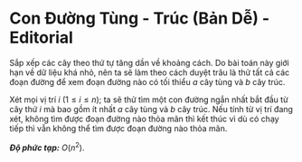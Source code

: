 # Con Đường Tùng - Trúc (Bản Dễ) - Editorial

Sắp xếp các cây theo thứ tự tăng dần về khoảng cách. Do bài toán này giới hạn về dữ liệu khá nhỏ, nên ta sẽ làm theo cách duyệt trâu là thử tất cả các đoạn đường để xem đoạn đường nào có tối thiểu $a$ cây tùng và $b$ cây trúc.

Xét mọi vị trí $i \ (1 \le i \le n);$ ta sẽ thử tìm một con đường ngắn nhất bắt đầu từ cây thứ $i$ mà bao gồm ít nhất $a$ cây tùng và $b$ cây trúc. Nếu tính từ vị trí đang xét, không tìm được đoạn đường nào thỏa mãn thì kết thúc vì dù có chạy tiếp thì vẫn không thể tìm được đoạn đường nào thỏa mãn.

***Độ phức tạp:*** $O(n^2)$.